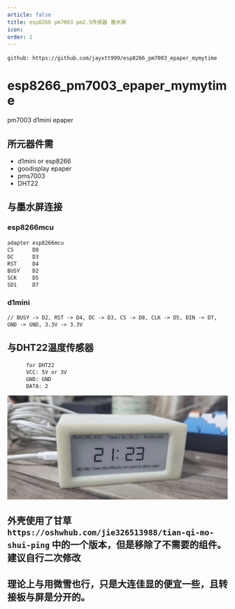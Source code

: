 ```yaml
---
article: false
title: esp8266 pm7003 pm2.5传感器 墨水屏
icon: 
order: 2
---
```


`github: https://github.com/jayxtt999/esp8266_pm7003_epaper_mymytime`

# esp8266_pm7003_epaper_mymytime
pm7003 d1mini epaper

## 所元器件需
 - d1mini or esp8266
 - goodisplay epaper
 - pms7003
 - DHT22

## 与墨水屏连接
### esp8266mcu
```
adapter esp8266mcu
CS      D8
DC      D3
RST     D4
BUSY    D2
SCK     D5
SD1     D7
```

### d1mini

```
// BUSY -> D2, RST -> D4, DC -> D3, CS -> D8, CLK -> D5, DIN -> D7, GND -> GND, 3.3V -> 3.3V
```
## 与DHT22温度传感器
```
      for DHT22
      VCC: 5V or 3V
      GND: GND
      DATA: 2

```


![图 1](../images/718780e02755bf8dae26a3f0e14503719e4d2bd01a36795afba30ed613576a0a.png)  


## 外壳使用了甘草`https://oshwhub.com/jie326513988/tian-qi-mo-shui-ping` 中的一个版本，但是移除了不需要的组件。建议自行二次修改

## 理论上与用微雪也行，只是大连佳显的便宜一些，且转接板与屏是分开的。

